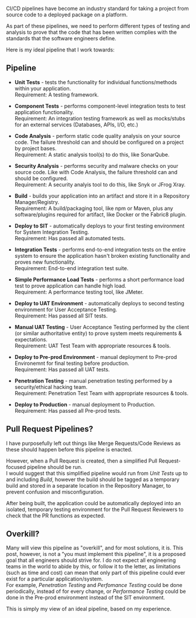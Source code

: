 CI/CD pipelines have become an industry standard for taking a project from source code to a deployed package on a platform.

As part of these pipelines, we need to perform different types of testing and analysis to prove that the code that has been written complies with the standards that the software engineers define.

Here is my ideal pipeline that I work towards:

## Pipeline

- **Unit Tests** - tests the functionality for individual functions/methods within your application.  
  Requirement: A testing framework.

- **Component Tests** - performs component-level integration tests to test application functionality.  
  Requirement: An integration testing framework as well as mocks/stubs for an external services (Databases, APIs, I/O, etc.)

- **Code Analysis** - perform static code quality analysis on your source code. The failure threshold can and should be configured on a project by project bases.  
  Requirement: A static analysis tool(s) to do this, like SonarQube. 

- **Security Analysis** - performs security and malware checks on your source code. Like with Code Analysis, the failure threshold can and should be configured.  
  Requirement: A security analyis tool to do this, like Snyk or JFrog Xray.

- **Build** - builds your application into an artifact and store it in a Repository Manager/Registry.  
  Requirement: A build/packaging tool, like npm or Maven, plus any software/plugins required for artifact, like Docker or the Fabric8 plugin.

- **Deploy to SIT** - automatically deploys to your first testing environment for System Integration Testing.  
  Requirement: Has passed all automated tests.

- **Integration Tests** - performs end-to-end integration tests on the entire system to ensure the application hasn't broken existing functionality and proves new functionality.  
  Requirement: End-to-end integration test suite.

- **Simple Performance Load Tests** - performs a short performance load test to prove application can handle high load.  
  Requirement: A performance testing tool, like JMeter.

- **Deploy to UAT Environment** - automatically deploys to second testing environment for User Acceptance Testing.  
  Requirement: Has passed all SIT tests.

- **Manual UAT Testing** - User Acceptance Testing performed by the client (or similar authoritative entity) to prove system meets requirements & expectations.  
  Requirement: UAT Test Team with appropriate resources & tools.

- **Deploy to Pre-prod Environment** - manual deployment to Pre-prod Environemnt for final testing before production.  
  Requirement: Has passed all UAT tests.

- **Penetration Testing** - manual penetration testing performed by a security/ethical hacking team.  
  Requirement: Penetration Test Team with appropriate resources & tools.

- **Deploy to Production** - manual deployment to Production.  
  Requirement: Has passed all Pre-prod tests.

## Pull Request Pipelines?

I have purposefully left out things like Merge Requests/Code Reviews as these should happen before this pipeline is enacted.

However, when a Pull Request is created, then a simplified Pull Request-focused pipeline should be run.  
I would suggest that this simplified pipeline would run from _Unit Tests_ up to and including _Build_, however the build should be tagged as a temporary build and stored in a separate location in the Repository Manager, to prevent confusion and misconfiguration.

After being built, the application could be automatically deployed into an isolated, temporary testing environment for the Pull Request Reviewers to check that the PR functions as expected.

## Overkill?

Many will view this pipeline as "overkill", and for most solutions, it is. This post, however, is not a "you must implement this pipeline", it is a proposed goal that all engineers should strive for. I do not expect all engineering teams in the world to abide by this, or follow it to the letter, as limitations (such as time and cost) can mean that only part of this pipeline could ever exist for a particular application/system.  
For example, _Penetration Testing_ and _Perfomance Testing_ could be done periodically, instead of for every change, or _Performance Testing_ could be done in the Pre-prod environment instead of the SIT environment.
  
This is simply my view of an ideal pipeline, based on my experience.
